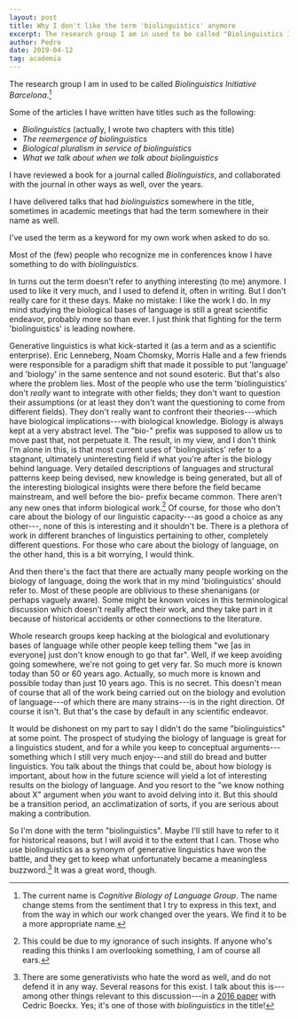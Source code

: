 ```yaml
---
layout: post
title: Why I don't like the term 'biolinguistics' anymore 
excerpt: The research group I am in used to be called "Biolinguistics Initiative Barcelona". The current name is "Cognitive Biology of Language Group". The name change stems from the sentiment that I try to express in this text, and from the way in which our work changed over the years. 
author: Pedro
date: 2019-04-12
tag: academia
---
```


The research group I am in used to be called *Biolinguistics Initiative Barcelona*.[^name]

[^name]: The current name is *Cognitive Biology of Language Group*. The name change stems from the sentiment that I try to express in this text, and from the way in which our work changed over the years. We find it to be a more appropriate name.

Some of the articles I have written have titles such as the following:

- *Biolinguistics* (actually, I wrote two chapters with this title)
- *The reemergence of biolinguistics*
- *Biological pluralism in service of biolinguistics*
- *What we talk about when we talk about biolinguistics*

I have reviewed a book for a journal called *Biolinguistics*, and collaborated with the journal in other ways as well, over the years.

I have delivered talks that had *biolinguistics* somewhere in the title, sometimes in academic meetings that had the term somewhere in their name as well.

I've used the term as a keyword for my own work when asked to do so. 

Most of the (few) people who recognize me in conferences know I have something to do with *biolinguistics*.

In turns out the term doesn't refer to anything interesting (to me) anymore. I used to like it very much, and I used to defend it, often in writing. But I don't really care for it these days.
Make no mistake: I like the work I do. In my mind studying the biological bases of language is still a great scientific endeavor, probably more so than ever. I just think that fighting for the term 'biolinguistics' is leading nowhere.

Generative linguistics is what kick-started it (as a term and as a scientific enterprise). Eric Lenneberg, Noam Chomsky, Morris Halle and a few friends were responsible for a paradigm shift that made it possible to put 'language' and 'biology' in the same sentence and not sound esoteric. But that's also where the problem lies. Most of the people who use the term 'biolinguistics' don't *really* want to integrate with other fields; they don't want to question their assumptions (or at least they don't want the questioning to come from different fields). They don't really want to confront their theories---which have biological implications---with biological knowledge. Biology is always kept at a very abstract level. The "bio-" prefix was supposed to allow us to move past that, not perpetuate it. The result, in my view, and I don't think I'm alone in this, is that most current uses of 'biolinguistics' refer to a stagnant, ultimately uninteresting field if what you're after is the biology behind language. Very detailed descriptions of languages and structural patterns keep being devised, new knowledge is being generated, but all of the interesting biological insights were there before the field became mainstream, and well before the bio- prefix became common. There aren't any new ones that inform biological work.[^insights] Of course, for those who don't care about the biology of our linguistic capacity---as good a choice as any other---, none of this is interesting and it shouldn't be. There is a plethora of work in different branches of linguistics pertaining to other, completely different questions. For those who care about the biology of language, on the other hand, this is a bit worrying, I would think.

[^insights]: This could be due to my ignorance of such insights. If anyone who's reading this thinks I am overlooking something, I am of course all ears.

And then there's the fact that there are actually many people working on the biology of language, doing the work that in my mind 'biolinguistics' should refer to. Most of these people are oblivious to these shenanigans (or perhaps vaguely aware). Some might be known voices in this terminological discussion which doesn't really affect their work, and they take part in it because of historical accidents or other connections to the literature.

Whole research groups keep hacking at the biological and evolutionary bases of language while other people keep telling them "we [as in everyone] just don't know enough to go that far". Well, if we keep avoiding going somewhere, we're not going to get very far. So much more is known today than 50 or 60 years ago. Actually, so much more is known and possible today than just 10 years ago. This is no secret. This doesn't mean of course that all of the work being carried out on the biology and evolution of language---of which there are many strains---is in the right direction. Of course it isn't. But that's the case by default in any scientific endeavor.

It would be dishonest on my part to say I didn't do the same "biolinguistics" at some point. The prospect of studying the biology of language is great for a linguistics student, and for a while you keep to conceptual arguments---something which I still very much enjoy---and still do bread and butter linguistics. You talk about the things that could be, about how biology is important, about how in the future science will yield a lot of interesting results on the biology of language. And you resort to the "we know nothing about X" argument when *you* want to avoid delving into it. But this should be a transition period, an acclimatization of sorts, if you are serious about making a contribution.

So I'm done with the term "biolinguistics". Maybe I'll still have to refer to it for historical reasons, but I will avoid it to the extent that I can. Those who use biolinguistics as a synonym of generative linguistics have won the battle, and they get to keep what unfortunately became a meaningless buzzword.[^lol] It was a great word, though.

[^lol]: There are some generativists who hate the word as well, and do not defend it in any way. Several reasons for this exist. I talk about this is---among other things relevant to this discussion---in a [2016 paper](https://www.degruyter.com/view/j/lingvan.ahead-of-print/lingvan-2016-0007/lingvan-2016-0007.xml) with Cedric Boeckx. Yes; it's one of those with *biolinguistics* in the title!

